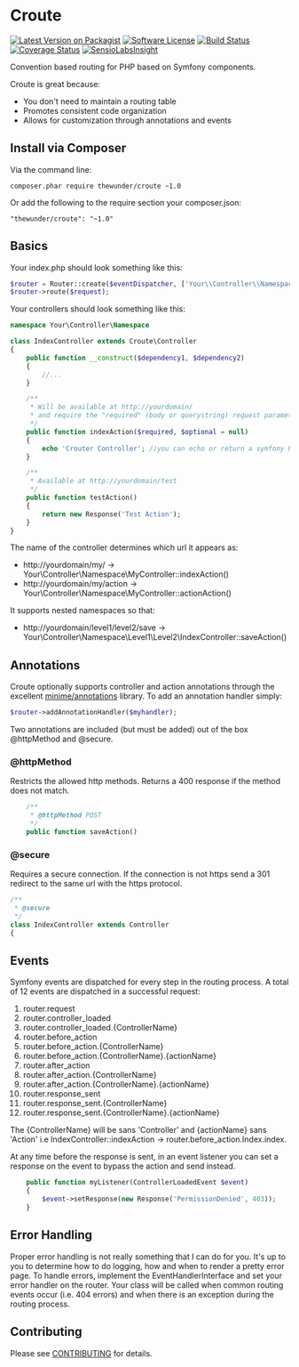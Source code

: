 Croute
======
[![Latest Version on Packagist][ico-version]][link-packagist]
[![Software License][ico-license]](LICENSE.txt)
[![Build Status](https://api.travis-ci.org/thewunder/croute.svg?branch=master)](https://travis-ci.org/thewunder/croute)
[![Coverage Status](https://img.shields.io/coveralls/thewunder/croute.svg)](https://coveralls.io/r/thewunder/croute)
[![SensioLabsInsight](https://insight.sensiolabs.com/projects/11efe3a2-9566-4904-8e40-0d69efed7b02/mini.png)](https://insight.sensiolabs.com/projects/11efe3a2-9566-4904-8e40-0d69efed7b02)

Convention based routing for PHP based on Symfony components.

Croute is great because:

* You don't need to maintain a routing table
* Promotes consistent code organization
* Allows for customization through annotations and events

Install via Composer
--------------------
Via the command line:

    composer.phar require thewunder/croute ~1.0

Or add the following to the require section your composer.json:

    "thewunder/croute": "~1.0"

Basics
------

Your index.php should look something like this:

```php
$router = Router::create($eventDispatcher, ['Your\\Controller\\Namespace'], [$dependency1, $dependency2]);
$router->route($request);
```

Your controllers should look something like this:

```php
namespace Your\Controller\Namespace

class IndexController extends Croute\Controller
{
    public function __construct($dependency1, $dependency2)
    {
        //...
    }

    /**
     * Will be available at http://yourdomain/
     * and require the "required" (body or querystring) request parameter
     */
    public function indexAction($required, $optional = null)
    {
        echo 'Crouter Controller'; //you can echo or return a symfony Response
    }

    /**
     * Available at http://yourdomain/test
     */
    public function testAction()
    {
        return new Response('Test Action');
    }
}
```
The name of the controller determines which url it appears as:

* http://yourdomain/my/ -> Your\Controller\Namespace\MyController::indexAction()
* http://yourdomain/my/action -> Your\Controller\Namespace\MyController::actionAction()

It supports nested namespaces so that:

* http://yourdomain/level1/level2/save -> Your\Controller\Namespace\Level1\Level2\IndexController::saveAction()

Annotations
-----------

Croute optionally supports controller and action annotations through the excellent [minime/annotations](https://github.com/marcioAlmada/annotations)
library.  To add an annotation handler simply:

```php
$router->addAnnotationHandler($myhandler);
```

Two annotations are included (but must be added) out of the box @httpMethod and @secure.

### @httpMethod

Restricts the allowed http methods.  Returns a 400 response if the method does not match.

```php
    /**
     * @httpMethod POST
     */
    public function saveAction()
```

### @secure

Requires a secure connection.  If the connection is not https send a 301 redirect to the same url with the https protocol.

```php
/**
 * @secure
 */
class IndexController extends Controller
{
```

Events
------

Symfony events are dispatched for every step in the routing process.  A total of 12 events are dispatched in a
successful request:

1. router.request
1. router.controller_loaded
1. router.controller_loaded.{ControllerName}
1. router.before_action
1. router.before_action.{ControllerName}
1. router.before_action.{ControllerName}.{actionName}
1. router.after_action
1. router.after_action.{ControllerName}
1. router.after_action.{ControllerName}.{actionName}
1. router.response_sent
1. router.response_sent.{ControllerName}
1. router.response_sent.{ControllerName}.{actionName}

The {ControllerName} will be sans 'Controller' and {actionName} sans 'Action' i.e IndexController::indexAction -> router.before_action.Index.index.

At any time before the response is sent, in an event listener you can set a response on the event to bypass the action and send instead.

```php
    public function myListener(ControllerLoadedEvent $event)
    {
        $event->setResponse(new Response('PermissionDenied', 403));
    }
```

Error Handling
--------------

Proper error handling is not really something that I can do for you.  It's up to you to determine how to do logging, how and when to render a pretty error page.
To handle errors, implement the EventHandlerInterface and set your error handler on the router.  Your class will be called when common routing events occur
(i.e. 404 errors) and when there is an exception during the routing process.

## Contributing

Please see [CONTRIBUTING](CONTRIBUTING.md) for details.

[ico-version]: https://img.shields.io/packagist/v/thewunder/croute.svg?style=flat-square
[ico-license]: https://img.shields.io/badge/license-MIT-brightgreen.svg?style=flat-square

[link-packagist]: https://packagist.org/packages/thewunder/croute
